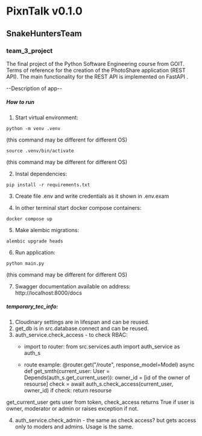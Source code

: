 # PixnTalk v0.1.0

## SnakeHuntersTeam

### team_3_project
The final project of the Python Software Engineering course from GOIT.
Terms of reference for the creation of the PhotoShare application (REST API).
The main functionality for the REST API is implemented on FastAPI .

--Description of app--

##### How to run

1. Start virtual environment:
```
python -m venv .venv
```
(this command may be different for different OS)
```
source .venv/bin/activate
```
(this command may be different for different OS)

2. Instal dependencies:
```
pip install -r requirements.txt
```

3. Create file .env and write credentials as it shown in .env.exam

4. In other terminal start docker compose containers:
```
docker compose up
```

5. Make alembic migrations:
```
alembic upgrade heads
```

6. Run application:
```
python main.py
```
(this command may be different for different OS)

7. Swagger documentation available on address:
http://localhost:8000/docs


##### temporary_tec_info:
1. Cloudinary settings are in lifespan and can be reused.
2. get_db is in src.database.connect and can be reused.
3. auth_service.check_access - to check RBAC:
    - import to router:
    from src.services.auth import auth_service as auth_s

    - route example:
    @router.get("/route", response_model=Model)
    async def get_smth(current_user: User = Depends(auth_s.get_current_user)):
        owner_id = [id of the owner of resourse]
        check = await auth_s.check_access(current_user, owner_id)
        if check:
            return resourse

get_current_user gets user from token, check_access returns True if user is owner, moderator or admin or raises exception if not.

4. auth_service.check_admin - the same as check access? but gets access only to moders and admins.
    Usage is the same.
